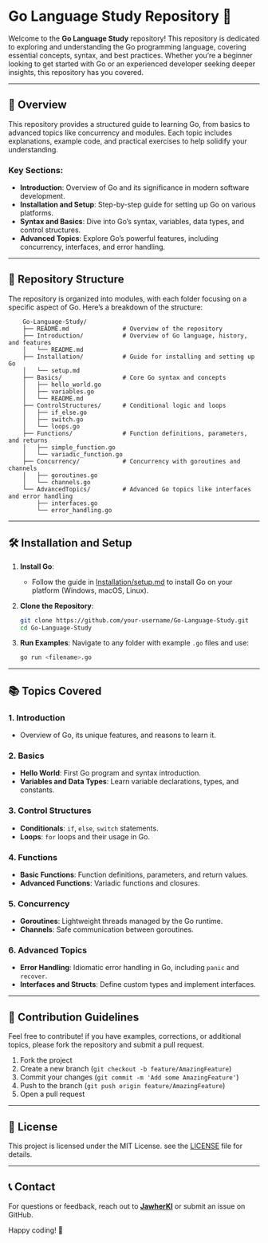 # Go Language Study Repository 📘
Welcome to the **Go Language Study** repository! This repository is dedicated to exploring and understanding the Go programming language, covering essential concepts, syntax, and best practices. Whether you’re a beginner looking to get started with Go or an experienced developer seeking deeper insights, this repository has you covered.

---

## 🌟 Overview
This repository provides a structured guide to learning Go, from basics to advanced topics like concurrency and modules. Each topic includes explanations, example code, and practical exercises to help solidify your understanding.

### Key Sections:
- **Introduction**: Overview of Go and its significance in modern software development.
- **Installation and Setup**: Step-by-step guide for setting up Go on various platforms.
- **Syntax and Basics**: Dive into Go’s syntax, variables, data types, and control structures.
- **Advanced Topics**: Explore Go’s powerful features, including concurrency, interfaces, and error handling.

---

## 📂 Repository Structure

The repository is organized into modules, with each folder focusing on a specific aspect of Go. Here’s a breakdown of the structure:
```
    Go-Language-Study/
    ├── README.md               # Overview of the repository
    ├── Introduction/           # Overview of Go language, history, and features
    │   └── README.md
    ├── Installation/           # Guide for installing and setting up Go
    │   └── setup.md
    ├── Basics/                 # Core Go syntax and concepts
    │   ├── hello_world.go
    │   ├── variables.go
    │   └── README.md
    ├── ControlStructures/      # Conditional logic and loops
    │   ├── if_else.go
    │   ├── switch.go
    │   └── loops.go
    ├── Functions/              # Function definitions, parameters, and returns
    │   ├── simple_function.go
    │   └── variadic_function.go
    ├── Concurrency/            # Concurrency with goroutines and channels
    │   ├── goroutines.go
    │   └── channels.go
    └── AdvancedTopics/         # Advanced Go topics like interfaces and error handling
        ├── interfaces.go
        └── error_handling.go
```

---

## 🛠 Installation and Setup

1. **Install Go**:
   - Follow the guide in [Installation/setup.md](Installation/setup.md) to install Go on your platform (Windows, macOS, Linux).

2. **Clone the Repository**:
   ```bash
   git clone https://github.com/your-username/Go-Language-Study.git
   cd Go-Language-Study
   ```

3. **Run Examples**:
   Navigate to any folder with example `.go` files and use:
   ```bash
   go run <filename>.go
   ```
---

## 📚 Topics Covered

### 1. Introduction
   - Overview of Go, its unique features, and reasons to learn it.

### 2. Basics
   - **Hello World**: First Go program and syntax introduction.
   - **Variables and Data Types**: Learn variable declarations, types, and constants.

### 3. Control Structures
   - **Conditionals**: `if`, `else`, `switch` statements.
   - **Loops**: `for` loops and their usage in Go.

### 4. Functions
   - **Basic Functions**: Function definitions, parameters, and return values.
   - **Advanced Functions**: Variadic functions and closures.

### 5. Concurrency
   - **Goroutines**: Lightweight threads managed by the Go runtime.
   - **Channels**: Safe communication between goroutines.

### 6. Advanced Topics
   - **Error Handling**: Idiomatic error handling in Go, including `panic` and `recover`.
   - **Interfaces and Structs**: Define custom types and implement interfaces.

---

## 🤖 Contribution Guidelines

Feel free to contribute! if you have examples, corrections, or additional topics, please fork the repository and submit a pull request.

1. Fork the project
2. Create a new branch (`git checkout -b feature/AmazingFeature`)
3. Commit your changes (`git commit -m 'Add some AmazingFeature'`)
4. Push to the branch (`git push origin feature/AmazingFeature`)
5. Open a pull request

---

## 📝 License

This project is licensed under the MIT License. see the [LICENSE](LICENSE) file for details.

---

## 📞 Contact

For questions or feedback, reach out to **[JawherKl](mailto:kalleljawher4@gmail.com)** or submit an issue on GitHub.

Happy coding! 🎉
